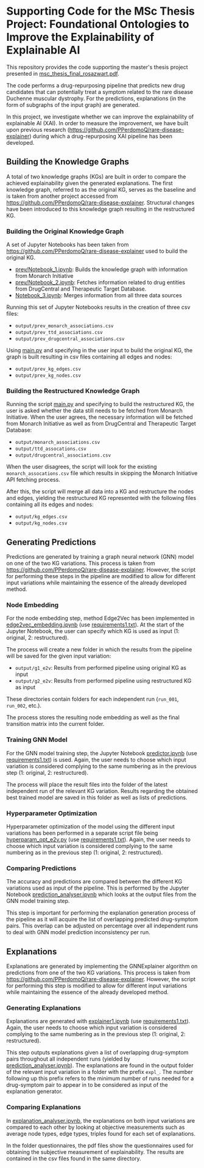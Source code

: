 # Supporting Code for the MSc Thesis Project: Foundational Ontologies to Improve the Explainability of Explainable AI
 
This repository provides the code supporting the master's thesis project presented in [msc_thesis_final_rosazwart.pdf](msc_thesis_final_rosazwart.pdf).

The code performs a drug-repurposing pipeline that predicts new drug candidates that can potentially treat a symptom related to the rare disease Duchenne muscular dystrophy. For the predictions, explanations (in the form of subgraphs of the input graph) are generated. 

In this project, we investigate whether we can improve the explainability of explainable AI (XAI). In order to measure the improvement, we have built upon previous research (https://github.com/PPerdomoQ/rare-disease-explainer) during which a drug-repurposing XAI pipeline has been developed. 

## Building the Knowledge Graphs
A total of two knowledge graphs (KGs) are built in order to compare the achieved explainability given the generated explanations. The first knowledge graph, referred to as the original KG, serves as the baseline and is taken from another project accessed from https://github.com/PPerdomoQ/rare-disease-explainer. Structural changes have been introduced to this knowledge graph resulting in the restructured KG.

### Building the Original Knowledge Graph
A set of Jupyter Notebooks has been taken from https://github.com/PPerdomoQ/rare-disease-explainer used to build the original KG.

- [prev/Notebook_1.ipynb](prev/Notebook_1.ipynb): Builds the knowledge graph with information from Monarch Initiative
- [prev/Notebook_2.ipynb](prev/Notebook_2.ipynb): Fetches information related to drug entities from DrugCentral and Therapeutic Target Database.
- [Notebook_3.ipynb](Notebook_3.ipynb): Merges information from all three data sources

Running this set of Jupyter Notebooks results in the creation of three csv files:

- `output/prev_monarch_associations.csv`
- `output/prev_ttd_associations.csv`
- `output/prev_drugcentral_associations.csv`

Using [main.py](main.py) and specifying in the user input to build the original KG, the graph is built resulting in csv files containing all edges and nodes:

- `output/prev_kg_edges.csv`
- `output/prev_kg_nodes.csv`

### Building the Restructured Knowledge Graph
Running the script [main.py](main.py) and specifying to build the restructured KG, the user is asked whether the data still needs to be fetched from Monarch Initiative. When the user agrees, the necessary information will be fetched from Monarch Initiative as well as from DrugCentral and Therapeutic Target Database:

- `output/monarch_associations.csv`
- `output/ttd_assocations.csv`
- `output/drugcentral_associations.csv`

When the user disagrees, the script will look for the existing `monarch_assocations.csv` file which results in skipping the Monarch Initiative API fetching process. 

After this, the script will merge all data into a KG and restructure the nodes and edges, yielding the restructured KG represented with the following files containing all its edges and nodes:

- `output/kg_edges.csv`
- `output/kg_nodes.csv`

## Generating Predictions
Predictions are generated by training a graph neural network (GNN) model on one of the two KG variations. This process is taken from https://github.com/PPerdomoQ/rare-disease-explainer. However, the script for performing these steps in the pipeline are modified to allow for different input variations while maintaining the essence of the already developed method.

### Node Embedding
For the node embedding step, method Edge2Vec has been implemented in [edge2vec_embedding.ipynb](edge2vec_embedding.ipynb) (use [requirements1.txt](requirements1.txt)). At the start of the Jupyter Notebook, the user can specify which KG is used as input (1: original, 2: restructured). 

The process will create a new folder in which the results from the pipeline will be saved for the given input variation:
- `output/g1_e2v`: Results from performed pipeline using original KG as input
- `output/g2_e2v`: Results from performed pipeline using restructured KG as input

These directories contain folders for each independent run (`run_001`, `run_002`, etc.). 

The process stores the resulting node embedding as well as the final transition matrix into the current folder.

### Training GNN Model
For the GNN model training step, the Jupyter Notebook [predictor.ipynb](predictor.ipynb) (use [requirements1.txt](requirements1.txt)) is used. Again, the user needs to choose which input variation is considered complying to the same numbering as in the previous step (1: original, 2: restructured). 

The process will place the result files into the folder of the latest independent run of the relevant KG variation. Results regarding the obtained best trained model are saved in this folder as well as lists of predictions.

### Hyperparameter Optimization
Hyperparameter optimization of the model using the different input variations has been performed in a separate script file being [hyperparam_opt_e2v.py](hyperparam_opt_e2v.py) (use [requirements1.txt](requirements1.txt)). Again, the user needs to choose which input variation is considered complying to the same numbering as in the previous step (1: original, 2: restructured).

### Comparing Predictions
The accuracy and predictions are compared between the different KG variations used as input of the pipeline. This is performed by the Jupyter Notebook [prediction_analyser.ipynb](prediction_analyser.ipynb) which looks at the output files from the GNN model training step.

This step is important for performing the explanation generation process of the pipeline as it will acquire the list of overlapping predicted drug-symptom pairs. This overlap can be adjusted on percentage over all independent runs to deal with GNN model prediction inconsistency per run.

## Explanations
Explanations are generated by implementing the GNNExplainer algorithm on predictions from one of the two KG variations. This process is taken from https://github.com/PPerdomoQ/rare-disease-explainer. However, the script for performing this step is modified to allow for different input variations while maintaining the essence of the already developed method.

### Generating Explanations
Explanations are generated with [explainer1.ipynb](explainer1.ipynb) (use [requirements1.txt](requirements1.txt)). Again, the user needs to choose which input variation is considered complying to the same numbering as in the previous step (1: original, 2: restructured). 

This step outputs explanations given a list of overlapping drug-symptom pairs throughout all independent runs (yielded by [prediction_analyser.ipynb](prediction_analyser.ipynb)). The explanations are found in the output folder of the relevant input variation in a folder with the prefix `expl_`. The number following up this prefix refers to the minimum number of runs needed for a drug-symptom pair to appear in to be considered as input of the explanation generator.

### Comparing Explanations
In [explanation_analyser.ipynb](explanation_analyser.ipynb), the explanations on both input variations are compared to each other by looking at objective measurements such as average node types, edge types, triples found for each set of explanations.

In the folder questionnaires, the pdf files show the questionnaires used for obtaining the subjective measurement of explainability. The results are contained in the csv files found in the same directory. 
